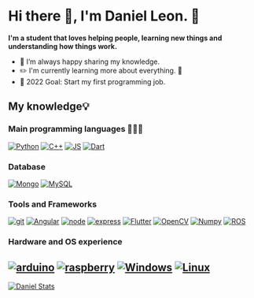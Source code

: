 # Hi there :wave:, I'm Daniel Leon. :vulcan_salute:

**I'm a student that loves helping people, learning new things and understanding how things work.**

- :apple: I’m always happy sharing my knowledge.
- :pencil2: I'm currently learning more about everything. :rofl:
- :goal_net: 2022 Goal: Start my first programming job.

## My knowledge💡

### Main programming languages 👨🏽‍💻
[![Python](https://img.shields.io/badge/Python-3776AB?style=for-the-badge&logo=python&logoColor=white)](https://www.python.org) [![C++](https://img.shields.io/badge/C%2B%2B-00599C?style=for-the-badge&logo=c%2B%2B&logoColor=white)](https://www.w3schools.com/CPP/cpp_intro.asp) [![JS](https://img.shields.io/badge/JavaScript-F7DF1E?style=for-the-badge&logo=javascript&logoColor=black)](https://www.javascript.com) 
[![Dart](https://img.shields.io/badge/Dart-0175C2?style=for-the-badge&logo=dart&logoColor=white)](https://dart.dev)

### Database
[![Mongo](https://img.shields.io/badge/MongoDB-4EA94B?style=for-the-badge&logo=mongodb&logoColor=white)](https://www.mongodb.com) [![MySQL](https://img.shields.io/badge/MySQL-00000F?style=for-the-badge&logo=mysql&logoColor=white)](https://www.mysql.com) 

### Tools and Frameworks 
[![git](https://img.shields.io/badge/Git-FA7343?style=for-the-badge&logo=git&logoColor=white)]() [![Angular](https://img.shields.io/badge/Angular-DD0031?style=for-the-badge&logo=angular&logoColor=white)](https://angular.io) [![node](https://img.shields.io/badge/Node.js-43853D?style=for-the-badge&logo=node.js&logoColor=white)](https://nodejs.org/en/) [![express](https://img.shields.io/badge/express-000000?style=for-the-badge&logo=express&logoColor=white)](https://expressjs.com) [![Flutter](https://img.shields.io/badge/Flutter-02569B?style=for-the-badge&logo=flutter&logoColor=white)](https://flutter.dev) [![OpenCV](https://img.shields.io/badge/opencv-0095D5?style=for-the-badge&logo=opencv&logoColor=white)](https://opencv.org) [![Numpy](https://img.shields.io/badge/numpy-4dabcf?style=for-the-badge&logo=numpy&logoColor=white)](https://numpy.org) [![ROS](https://img.shields.io/badge/ros-14354C?style=for-the-badge&logo=ros&logoColor=white)](https://www.ros.org)

### Hardware and OS experience
[![arduino](https://img.shields.io/badge/arduino-009aa0?style=for-the-badge&logo=arduino&logoColor=white)](https://www.arduino.cc) [![raspberry](https://img.shields.io/badge/raspberry_pi-c7053d?style=for-the-badge&logo=raspberrypi&logoColor=white)](https://www.raspberrypi.org) [![Windows](https://img.shields.io/badge/windows-00aff0?style=for-the-badge&logo=windows&logoColor=white)]() [![Linux](https://img.shields.io/badge/linux-FFA500?style=for-the-badge&logo=linux&logoColor=white)]()
---
[![Daniel Stats](https://github-readme-stats.vercel.app/api?username=Danleo99&show_icons=true&count_private=true&hide_border=true)](https://github.com/anuraghazra/github-readme-stats)


